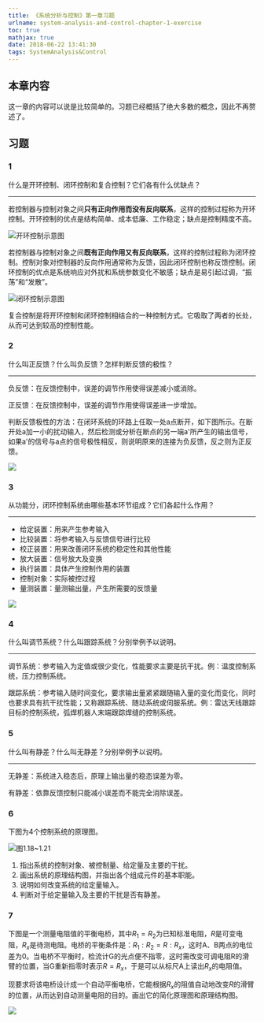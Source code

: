 ```yaml
---
title: 《系统分析与控制》第一章习题
urlname: system-analysis-and-control-chapter-1-exercise
toc: true
mathjax: true
date: 2018-06-22 13:41:30
tags: SystemAnalysis&Control
---
```


## 本章内容
这一章的内容可以说是比较简单的。习题已经概括了绝大多数的概念，因此不再赘述了。

## 习题

### 1
什么是开环控制、闭环控制和复合控制？它们各有什么优缺点？

---

若控制器与控制对象之间**只有正向作用而没有反向联系**，这样的控制过程称为开环控制。开环控制的优点是结构简单、成本低廉、工作稳定；缺点是控制精度不高。

![开环控制示意图](open-loop-control.png)

若控制器与控制对象之间**既有正向作用又有反向联系**，这样的控制过程称为闭环控制。控制对象对控制器的反向作用通常称为反馈，因此闭环控制也称反馈控制。闭环控制的优点是系统响应对外扰和系统参数变化不敏感；缺点是易引起过调，“振荡”和“发散”。

![闭环控制示意图](close-loop-control.png)

复合控制是将开环控制和闭环控制相结合的一种控制方式。它吸取了两者的长处，从而可达到较高的控制性能。

### 2
什么叫正反馈？什么叫负反馈？怎样判断反馈的极性？

---

负反馈：在反馈控制中，误差的调节作用使得误差减小或消除。

正反馈：在反馈控制中，误差的调节作用使得误差进一步增加。

判断反馈极性的方法：在闭环系统的环路上任取一处a点断开，如下图所示。在断开处a加一小的扰动输入，然后检测或分析在断点的另一端a'所产生的输出信号，如果a'的信号与a点的信号极性相反，则说明原来的连接为负反馈，反之则为正反馈。

![](feedback-polarity.jpg)

### 3
从功能分，闭环控制系统由哪些基本环节组成？它们各起什么作用？

---

* 给定装置：用来产生参考输入
* 比较装置：将参考输入与反馈信号进行比较
* 校正装置：用来改善闭环系统的稳定性和其他性能
* 放大装置：信号放大及变换
* 执行装置：具体产生控制作用的装置
* 控制对象：实际被控过程
* 量测装置：量测输出量，产生所需要的反馈量

![](close-loop-parts.jpg)

### 4
什么叫调节系统？什么叫跟踪系统？分别举例予以说明。

---

调节系统：参考输入为定值或很少变化，性能要求主要是抗干扰。例：温度控制系统，压力控制系统。

跟踪系统：参考输入随时间变化，要求输出量紧紧跟随输入量的变化而变化，同时也要求具有抗干扰性能；又称跟踪系统、随动系统或伺服系统。例：雷达天线跟踪目标的控制系统，弧焊机器人末端跟踪焊缝的控制系统。

### 5
什么叫有静差？什么叫无静差？分别举例予以说明。

---

无静差：系统进入稳态后，原理上输出量的稳态误差为零。

有静差：依靠反馈控制只能减小误差而不能完全消除误差。

### 6
下图为4个控制系统的原理图。

![图1.18~1.21](06.jpg)

1. 指出系统的控制对象、被控制量、给定量及主要的干扰。
2. 画出系统的原理结构图，并指出各个组成元件的基本职能。
3. 说明如何改变系统的给定量输入。
4. 判断对于给定量输入及主要的干扰是否有静差。

### 7
下图是一个测量电阻值的平衡电桥，其中$R_1 = R_2$为已知标准电阻，$R$是可变电阻，$R_x$是待测电阻。电桥的平衡条件是：$R_1 : R_2 = R : R_x$，这时A、B两点的电位差为0。当电桥不平衡时，检流计G的光点便不指零，这时需改变可调电阻R的滑臂的位置，当G重新指零时表示$R = R_x$，于是可以从标尺A上读出$R_x$的电阻值。

现要求将该电桥设计成一个自动平衡电桥，它能根据$R_x$的阻值自动地改变$R$的滑臂的位置，从而达到自动测量电阻的目的。画出它的简化原理图和原理结构图。

![](07.jpg)
